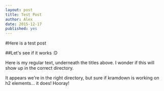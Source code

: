 ```yaml
---
layout: post
title: Test Post
author: Alex
date: 2015-12-17
published: yes
---
```


#Here is a test post

##Let's see if it works :D

Here is my regular text, underneath the titles above. I wonder if this will show up in the correct directory.

It appears we're in the right directory, but sure if kramdown is working on h2 elements... it does! Hooray!
